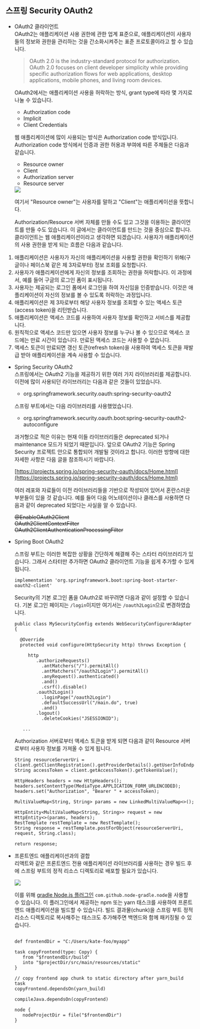 ## 스프링 Security OAuth2
 
* OAuth2 클라이언트  
   OAuth2는 애플리케이션 사용 권한에 관한 업계 표준으로, 애플리케이션이 사용자들의 정보와 권한을 관리하는 것을 간소화시켜주는 표준 프로토콜이라고 할 수 있습니다. 
   >OAuth 2.0 is the industry-standard protocol for authorization. OAuth 2.0 focuses on client developer simplicity while providing specific authorization flows for web applications, desktop applications, mobile phones, and living room devices.
   
   OAuth2에서는 애플리케이션 사용을 허락하는 방식, grant type에 따라 몇 가지로 나눌 수 있습니다. 
   
   - Authorization code
   - Implicit
   - Client Credentials
   
   웹 애플리케이션에 많이 사용되는 방식은 Authorization code 방식입니다. Authorization code 방식에서 인증과 권한 허용과 부여에 따른 주체들은 다음과 같습니다.
   
   - Resource owner
   - Client
   - Authorization server
   - Resource server  
   
   <img src="https://github.com/kate-foo/SimpleSpringBoot/blob/oauth2/oauth2.PNG"/>
   
   여기서 "Resource owner"는 사용자를 말하고 "Client"는 애플리케이션을 뜻합니다.  
   
   Authorization/Resource 서버 자체를 만들 수도 있고 그것을 이용하는 클라이언트를 만들 수도 있습니다. 이 글에서는 클라이언트를 만드는 것을 중심으로 합니다. 클라이언트는 
   웹 애플리케이션이라고 생각하면 되겠습니다. 사용자가 애플리케이션의 사용 권한을 받게 되는 흐름은 다음과 같습니다.
   
1. 애플리케이션은 사용자가 자신의 애플리케이션을 사용할 권한을 확인하기 위해(구글이나 페이스북 같은 제 3자로부터) 정보 조회를 요청합니다.  
2. 사용자가 애플리케이션에게 자신의 정보를 조회하는 권한을 허락합니다. 이 과정에서, 예를 들어 구글의 로그인 폼이 표시됩니다.
3. 사용자는 제공되는 로그인 폼에서 로그인을 하여 자신임을 인증받습니다. 이것은 애플리케이션이 자신의 정보를 볼 수 있도록 허락하는 과정입니다.
4. 애플리케이션은 제 3자로부터 해당 사용자 정보를 조회할 수 있는 액세스 토큰(access token)을 리턴받습니다.
5. 애플리케이션은 액세스 코드를 사용하여 사용자 정보를 확인하고 서비스를 제공합니다.
6. 원칙적으로 액세스 코드만 있으면 사용자 정보를 누구나 볼 수 있으므로 액세스 코드에는 만료 시간이 있습니다. 만료된 액세스 코드는 사용할 수 없습니다.
7. 액세스 토큰이 만료되면 갱신 토큰(refresh token)을 사용하여 액세스 토큰을 재발급 받아 애플리케이션을 계속 사용할 수 있습니다.
   
* Spring Security OAuth2  
  스프링에서는 OAuth2 기능을 제공하기 위한 여러 가지 라이브러리를 제공합니다. 이전에 많이 사용되던 라이브러리는 다음과 같은 것들이 있었습니다.
  
  - org.springframework.security.oauth:spring-security-oauth2
  
  스프링 부트에서는 다음 라이브러리를 사용했었습니다.
  
  - org.springframework.security.oauth.boot:spring-security-oauth2-autoconfigure
  
  과거형으로 적은 이유는 현재 이들 라이브러리들은 deprecated 되거나 maintenance 모드가 되었기 때문입니다. 앞으로 OAuth2 기능은 Spring Security 프로젝트 안으로 
  통합되어 개발될 것이라고 합니다. 이러한 방향에 대한 자세한 사항은 다음 글을 참조하시기 바랍니다.
  
  [https://projects.spring.io/spring-security-oauth/docs/Home.html](https://projects.spring.io/spring-security-oauth/docs/Home.html)

  여러 레포와 자료들이 이전 라이브러리들을 기반으로 작성되어 있어서 혼란스러운 부분들이 있을 것 같습니다. 예를 들어 다음 어노테이션이나 클래스를 사용하면 다음과 같이 deprecated 되었다는 사실을 
  알 수 있습니다.
  
  ~~@EnableOAuth2Client~~  
  ~~OAuth2ClientContextFilter~~  
  ~~OAuth2ClientAuthenticationProcessingFilter~~
  
* Spring Boot OAuth2    
  
  스프링 부트는 이러한 복잡한 상황을 간단하게 해결해 주는 스타터 라이브러리가 있습니다. 그래서 스타터만 추가하면 OAuth2 클라이언트 기능을 쉽게 추가할 수 있게 됩니다.  

   ```
   implementation 'org.springframework.boot:spring-boot-starter-oauth2-client'
   ```
   
   Security의 기본 로그인 폼을 OAuth2로 바꾸려면 다음과 같이 설정할 수 있습니다. 기본 로그인 페이지는 `/login`이지만 여기서는 `/oauth2Login`으로 변경하였습니다.
   
   ```
   public class MySecurityConfig extends WebSecurityConfigurerAdapter {

     @Override
     protected void configure(HttpSecurity http) throws Exception {  
   
        http
           .authorizeRequests()
             .antMatchers("/").permitAll()
             .antMatchers("/oauth2Login").permitAll()
             .anyRequest().authenticated()
             .and()
             .csrf().disable()
           .oauth2Login()
             .loginPage("/oauth2Login")          
             .defaultSuccessUrl("/main.do", true)
             .and()           
           .logout()
             .deleteCookies("JSESSIONID"); 
             
      ...        
   ``` 
   
   Authorization 서버로부터 액세스 토큰을 받게 되면 다음과 같이 Resource 서버로부터 사용자 정보를 가져올 수 있게 됩니다.
   
   ```
   String resourceServerUri = client.getClientRegistration().getProviderDetails().getUserInfoEndpoint().getUri();
   String accessToken = client.getAccessToken().getTokenValue();

   HttpHeaders headers = new HttpHeaders();
   headers.setContentType(MediaType.APPLICATION_FORM_URLENCODED);
   headers.set("Authorization", "Bearer " + accessToken);

   MultiValueMap<String, String> params = new LinkedMultiValueMap<>();

   HttpEntity<MultiValueMap<String, String>> request = new HttpEntity<>(params, headers);
   RestTemplate restTemplate = new RestTemplate();
   String response = restTemplate.postForObject(resourceServerUri, request, String.class);

   return response;
   ```
     

* 프론트엔드 애플리케이션과의 결합    
   리액트와 같은 프론트엔드 전용 애플리케이션 라이브러리를 사용하는 경우 빌드 후에 스프링 부트의 정적 리소스 디렉토리로 배포할 필요가 있습니다.
   
   <img src="https://github.com/kate-foo/SimpleSpringBoot/blob/oauth2/frontapp.PNG"/>
   
   이를 위해 [gradle Node.js 플러그인](https://github.com/node-gradle/gradle-node-plugin) `com.github.node-gradle.node`을 사용할 수 있습니다.
   이 플러그인에서 제공하는 npm 또는 yarn 태스크를 사용하여 프론트엔드 애플리케이션을 빌드할 수 있습니다. 빌드 결과물(chunk)을 스프링 부트 정적 리소스 디렉토리로 복사해주는 태스크도 
   추가해주면 백엔드와 함께 패키징될 수 있습니다.
   
   ```
   
   def frontendDir = "C:/Users/kate-foo/myapp"

   task copyFrontend(type: Copy) {
      from "$frontendDir/build"
      into "$projectDir/src/main/resources/static"       
   }

   // copy frontend app chunk to static directory after yarn_build task
   copyFrontend.dependsOn(yarn_build)

   compileJava.dependsOn(copyFrontend)
   
   node {
      nodeProjectDir = file("$frontendDir")
   }
   ``` 
   
    